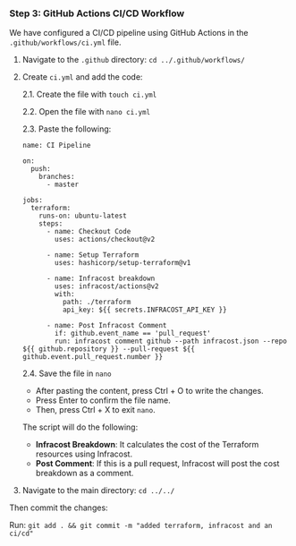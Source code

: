 ### Step 3: GitHub Actions CI/CD Workflow

We have configured a CI/CD pipeline using GitHub Actions in the `.github/workflows/ci.yml` file.

1. Navigate to the `.github` directory: `cd ../.github/workflows/`

2. Create `ci.yml` and add the code:

    2.1. Create the file with `touch ci.yml`

    2.2. Open the file with `nano ci.yml`

    2.3. Paste the following:

    ```
    name: CI Pipeline

    on:
      push:
        branches:
          - master

    jobs:
      terraform:
        runs-on: ubuntu-latest
        steps:
          - name: Checkout Code
            uses: actions/checkout@v2

          - name: Setup Terraform
            uses: hashicorp/setup-terraform@v1

          - name: Infracost breakdown
            uses: infracost/actions@v2
            with:
              path: ./terraform
              api_key: ${{ secrets.INFRACOST_API_KEY }}

          - name: Post Infracost Comment
            if: github.event_name == 'pull_request'
            run: infracost comment github --path infracost.json --repo ${{ github.repository }} --pull-request ${{ github.event.pull_request.number }}
    ```

    2.4. Save the file in `nano`
      - After pasting the content, press Ctrl + O to write the changes.
      - Press Enter to confirm the file name.
      - Then, press Ctrl + X to exit `nano`.

      The script will do the following:
      
      - **Infracost Breakdown**: It calculates the cost of the Terraform resources using Infracost.
      - **Post Comment**: If this is a pull request, Infracost will post the cost breakdown as a comment.

3. Navigate to the main directory: `cd ../../`

Then commit the changes:

Run: `git add . && git commit -m "added terraform, infracost and an ci/cd"`
